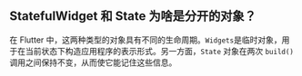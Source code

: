 ## StatefulWidget 和 State 为啥是分开的对象？

在 Flutter 中，这两种类型的对象具有不同的生命周期。`Widgets`是临时对象，用于在当前状态下构造应用程序的表示形式。另一方面，`State` 对象在两次 `build()` 调用之间保持不变，从而使它能记住这些信息。

